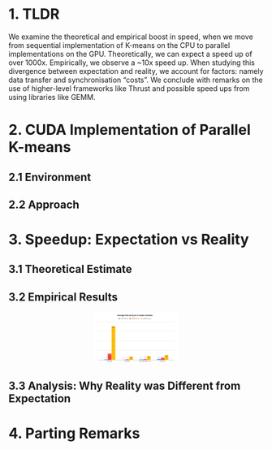 # 1. TLDR

We examine the theoretical and empirical boost in speed, when we move from sequential implementation of K-means on the CPU to parallel implementations on the GPU. Theoretically, we can expect a speed up of over 1000x. Empirically, we observe a ~10x speed up. When studying this divergence between expectation and reality, we account for factors: namely data transfer and synchronisation “costs”. We conclude with remarks on the use of higher-level frameworks like Thrust and possible speed ups from using libraries like GEMM.

# 2. CUDA Implementation of Parallel K-means
## 2.1 Environment
## 2.2 Approach

# 3. Speedup: Expectation vs Reality
## 3.1 Theoretical Estimate
## 3.2 Empirical Results

<p align="center" width="100%">
    <img width="33%" src="img/fig_2a.png">
</p>

## 3.3 Analysis: Why Reality was Different from Expectation

# 4. Parting Remarks